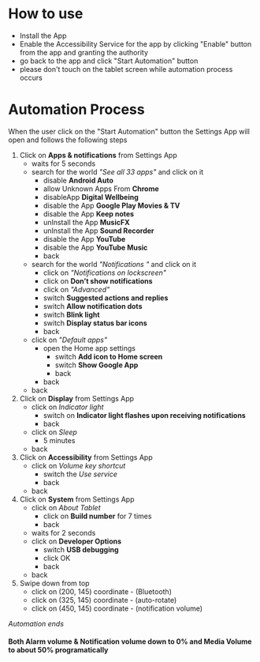 # How to use
* Install the App
* Enable the Accessibility Service for the app by clicking "Enable" button from the app and granting the authority
* go back to the app and click "Start Automation" button
* please don't touch on the tablet screen while automation process occurs 

# Automation Process
When the user click on the "Start Automation" button the Settings App will open and follows the following steps
1. Click on **Apps & notifications** from Settings App
    * waits for 5 seconds
    * search for the world *"See all 33 apps"* and click on it
        * disable **Android Auto**
        * allow Unknown Apps From **Chrome**
        * disableApp **Digital Wellbeing**
        * disable the App **Google Play Movies & TV**
        * disable the App **Keep notes**
        * unInstall the App **MusicFX**
        * unInstall the App **Sound Recorder**
        * disable the App **YouTube**
        * disable the App **YouTube Music**
        * back
    * search for the world *"Notifications
    "* and click on it
        * click on *"Notifications on lockscreen"*
        * click on **Don’t show notifications**
        * click on *"Advanced"*
        * switch **Suggested actions and replies**
        * switch **Allow notification dots**
        * switch **Blink light**
        * switch **Display status bar icons**
        * back
    * click on *"Default apps"*
        * open the Home app settings
            * switch **Add icon to Home screen**
            * switch **Show Google App**
            * back
        * back
    * back
2. Click on **Display** from Settings App
    * click on *Indicator light*
        * switch on **Indicator light flashes upon receiving notifications**
        * back
    * click on *Sleep*
        * 5 minutes
    * back
2. Click on **Accessibility** from Settings App
    * click on *Volume key shortcut*
        * switch the *Use service*
        * back
    * back
1. Click on **System** from Settings App
    * click on *About Tablet*
        * click on **Build number** for 7 times
        * back
    * waits for 2 seconds
    * click on **Developer Options**
        * switch **USB debugging**
        * click OK
        * back
    * back
4. Swipe down from top
    * click on (200, 145) coordinate - (Bluetooth)
    * click on (325, 145) coordinate - (auto-rotate)
    * click on (450, 145) coordinate - (notification volume)

*Automation ends*


#### Both Alarm volume & Notification volume down to 0% and Media Volume to about 50% programatically